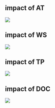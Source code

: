 ## impact of **AT**
![](postprocessing/results_raw/AT.png)

## impact of **WS**
![](postprocessing/results_raw/WS.png)

## impact of **TP**
![](postprocessing/results_raw/TP.png)

## impact of **DOC**
![](postprocessing/results_raw/DOC.png)

